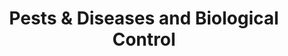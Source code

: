 ---
title: Pests & Diseases and Biological Control
language: en
layout: page-layout
banner-img: /assets/images/agricultural-themes/image5.jpg
sub-title: Pests & Diseases are present in most farms worldwide, but with simple measures and practices one can reduce them significantly.  
paragraph1: "See here an excellent animated video on how to detect pests & diseases and also different options to control pests & diseases without using pesticides."
cat-video-url: https://player.vimeo.com/video/290380684
paragraph2: "See here a real-life farm video on how a real farmer protects his crop from pests & diseases using various organic possibilities:" 
cat-video-url2: https://player.vimeo.com/video/311801071
paragraph3: "The following poster shows all relevant facts in detail. Have a look at it:"
cat-pdf1: /assets/posters/Poster_Pest-control-DV6_FV.pdf
cat-pdf1-title: Poster - Pest Control
cat-pdf2: "/assets/posters/Pruning-DV2.pdf"
cat-pdf2-title: Pruning
cat-pdf3: /assets/posters/Poster_Disease-control-DV4.pdf
cat-pdf3-title: Poster - Disease Control
poster: /assets/posters/Poster_Pest-control-DV6_FV.pdf
showJS: true
iframeClass: portrait
---